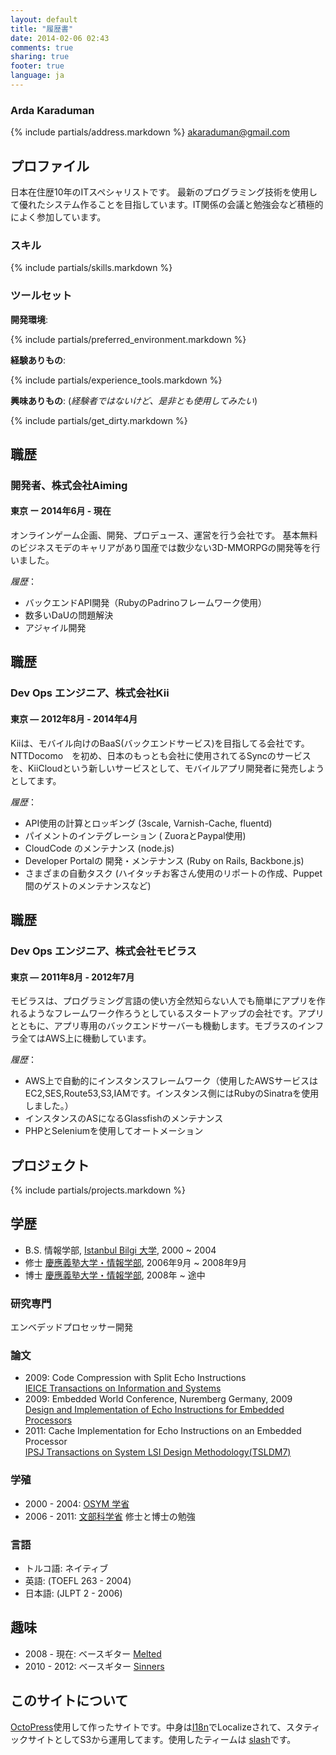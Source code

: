 ```yaml
---
layout: default
title: "履歴書"
date: 2014-02-06 02:43
comments: true
sharing: true
footer: true
language: ja
---
```


### Arda Karaduman
{% include partials/address.markdown %}
akaraduman@gmail.com


## プロファイル
日本在住歴10年のITスペシャリストです。
最新のプログラミング技術を使用して優れたシステム作ることを目指しています。IT関係の会議と勉強会など積極的によく参加しています。

### スキル
{% include partials/skills.markdown %}

### ツールセット

__開発環境__:

{% include partials/preferred_environment.markdown %}

__経験ありもの__:

{% include partials/experience_tools.markdown %}

__興味ありもの__: (_経験者ではないけど、是非とも使用してみたい_)

{% include partials/get_dirty.markdown %}

## 職歴

### 開発者、株式会社Aiming
#### 東京 ー 2014年6月 - 現在

オンラインゲーム企画、開発、プロデュース、運営を行う会社です。
基本無料のビジネスモデのキャリアがあり国産では数少ない3D-MMORPGの開発等を行いました。

_履歴_：

* バックエンドAPI開発（RubyのPadrinoフレームワーク使用）
* 数多いDaUの問題解決
* アジャイル開発

## 職歴

### Dev Ops エンジニア、株式会社Kii
#### 東京 — 2012年8月 - 2014年4月

Kiiは、モバイル向けのBaaS(バックエンドサービス)を目指してる会社です。NTTDocomo　を初め、日本のもっとも会社に使用されてるSyncのサービスを、KiiCloudという新しいサービスとして、モバイルアプリ開発者に発売しようとしてます。

_履歴_：

* API使用の計算とロッギング (3scale, Varnish-Cache, fluentd)
* パイメントのインテグレーション ( ZuoraとPaypal使用)
* CloudCode のメンテナンス (node.js)
* Developer Portalの 開発・メンテナンス (Ruby on Rails, Backbone.js)
* さまざまの自動タスク (ハイタッチお客さん使用のリポートの作成、Puppet間のゲストのメンテナンスなど)

## 職歴

### Dev Ops エンジニア、株式会社モビラス
#### 東京 — 2011年8月 - 2012年7月

モビラスは、プログラミング言語の使い方全然知らない人でも簡単にアプリを作れるようなフレームワーク作ろうとしているスタートアップの会社です。アプリとともに、アプリ専用のバックエンドサーバーも機動します。モブラスのインフラ全てはAWS上に機動しています。

_履歴_：

* AWS上で自動的にインスタンスフレームワーク（使用したAWSサービスはEC2,SES,Route53,S3,IAMです。インスタンス側にはRubyのSinatraを使用しました。）
* インスタンスのASになるGlassfishのメンテナンス
* PHPとSeleniumを使用してオートメーション

## プロジェクト

{% include partials/projects.markdown %}

## 学歴

- B.S.    情報学部, [Istanbul Bilgi 大学](http://www.bilgi.edu.tr/en/), 2000 ~ 2004
- 修士    [慶應義塾大学・情報学部](http://www.st.keio.ac.jp/english/departments/faculty/facu_info.html), 2006年9月 ~ 2008年9月
- 博士   [慶應義塾大学・情報学部](http://www.st.keio.ac.jp/english/departments/faculty/facu_info.html), 2008年 ~ 途中

### 研究専門

エンベデッドプロセッサー開発

### 論文

- 2009: Code Compression with Split Echo Instructions  
        [IEICE Transactions on Information and Systems](http://i-scover.ieice.org/iscover/page/ARTICLE-96644B27-9315-8C09-0BB2-E40E1425441F)
- 2009: Embedded World Conference, Nuremberg Germany, 2009  
        [Design and Implementation of Echo Instructions for Embedded Processors](http://www.bvents.com/event/144441-embedded-world-nuremberg-agenda)
- 2011: Cache Implementation for Echo Instructions on an Embedded Processor  
        [IPSJ Transactions on System LSI Design Methodology(TSLDM7)](https://www.jstage.jst.go.jp/article/ipsjtsldm/4/0/4_0_222/_article)

### 学殖

- 2000 - 2004: [OSYM 学省](http://www.bilgi.edu.tr/en/student-life/general-secretariat-coordination-unit/scholarships/)
- 2006 - 2011: [文部科学省](http://en.wikipedia.org/wiki/Monbukagakusho_Scholarship) 修士と博士の勉強

### 言語

- トルコ語: ネイティブ
- 英語: (TOEFL 263 - 2004)
- 日本語: (JLPT 2 - 2006)

## 趣味
- 2008 - 現在: ベースギター [Melted](http://melted.bandcamp.com/track/yamanote)
- 2010 - 2012: ベースギター [Sinners](http://www.sorchaandthesinners.com/home)

## このサイトについて

[OctoPress](http://octopress.org/)使用して作ったサイトです。中身は[I18n](https://github.com/svenfuchs/i18n)でLocalizeされて、スタティックサイトとしてS3から運用してます。使用したティームは [slash](http://tommy351.github.io/Octopress-Theme-Slash/)です。
